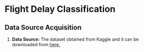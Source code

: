 # Flight Delay Classification

## Data Source Acquisition
1. **Data Source:** The dataset obtained from Kaggle and it can be downloaded from [here.](https://www.kaggle.com/code/godswayjd/flight-delay/data)
